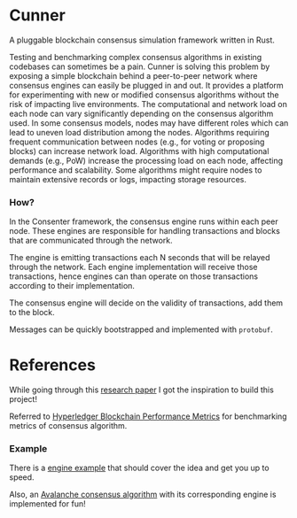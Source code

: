 # Cunner
A pluggable blockchain consensus simulation framework written in Rust.

Testing and benchmarking complex consensus algorithms in existing codebases can sometimes be a pain. Cunner is solving this problem by exposing a simple blockchain behind a peer-to-peer network where consensus engines can easily be plugged in and out. It provides a platform for experimenting with new or modified consensus algorithms without the risk of impacting live environments. The computational and network load on each node can vary significantly depending on the consensus algorithm used. In some consensus models, nodes may have different roles which can lead to uneven load distribution among the nodes. Algorithms requiring frequent communication between nodes (e.g., for voting or proposing blocks) can increase network load. Algorithms with high computational demands (e.g., PoW) increase the processing load on each node, affecting performance and scalability. Some algorithms might require nodes to maintain extensive records or logs, impacting storage resources.


### How?

In the Consenter framework, the consensus engine runs within each peer node. These engines are responsible for handling transactions and blocks that are communicated through the network. 

The engine is emitting transactions each N seconds that will be relayed through the network. Each engine implementation will receive those transactions, hence engines can than operate on those transactions according to their implementation.

The consensus engine will decide on the validity of transactions, add them to the block. 

Messages can be quickly bootstrapped and implemented with `protobuf`.

# References
While going through this [research paper](https://pure.tudelft.nl/ws/portalfiles/portal/132697278/Gromit_Benchmarking_the_Performance_and_Scalability_of_Blockchain_Systems.pdf) I got the inspiration to build this project!

Referred to [Hyperledger Blockchain Performance Metrics](https://8112310.fs1.hubspotusercontent-na1.net/hubfs/8112310/Hyperledger/Printables/HL_Whitepaper_Metrics_PDF_V1.01.pdf) for benchmarking metrics of consensus algorithm.

### Example
There is a [engine example](https://github.com/harsh-ps-2003/cunner/tree/main/src/consensus/example) that should cover the idea and get you up to speed.

Also, an [Avalanche consensus algorithm](https://github.com/harsh-ps-2003/cunner/blob/main/src/consensus/avalanche/avalanche.rs) with its corresponding engine is implemented for fun!

<!-- ### Todo
- configuration
- blockchain persistance  -->

